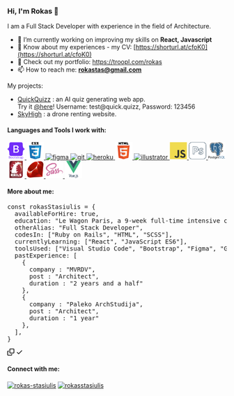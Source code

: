 **<h3>Hi, I'm Rokas 👋</h3>**

I am a Full Stack Developer with experience in the field of Architecture.

- 🌱 I’m currently working on improving my skills on **React, Javascript**
- 📄 Know about my experiences - my CV: [https://shorturl.at/cfoK0](https://shorturl.at/cfoK0)
- 💼 Check out my portfolio: https://troopl.com/rokas
- 📫 How to reach me: **rokastas@gmail.com**

<p>My projects:</p>
<ul dir="auto">
  <li><a href="https://github.com/rokastas/quick-quizz">QuickQuizz</a> : an AI quiz generating web app.</li>
  Try it <a href="https://www.quick-quizz.me">@here</a>! Username: test@quick.quizz,  Password: 123456
  <li><a href="https://github.com/rokastas/SkyHigh_Rentals">SkyHigh</a> : a drone renting website.</li>
</ul>

<h4 align="left">Languages and Tools I work with:</h4>
<p align="left"> <a href="https://getbootstrap.com" target="_blank" rel="noreferrer"> <img src="https://raw.githubusercontent.com/devicons/devicon/master/icons/bootstrap/bootstrap-plain-wordmark.svg" alt="bootstrap" width="40" height="40"/> </a> <a href="https://www.w3schools.com/css/" target="_blank" rel="noreferrer"> <img src="https://raw.githubusercontent.com/devicons/devicon/master/icons/css3/css3-original-wordmark.svg" alt="css3" width="40" height="40"/> </a> <a href="https://www.figma.com/" target="_blank" rel="noreferrer"> <img src="https://www.vectorlogo.zone/logos/figma/figma-icon.svg" alt="figma" width="40" height="40"/> </a> <a href="https://git-scm.com/" target="_blank" rel="noreferrer"> <img src="https://www.vectorlogo.zone/logos/git-scm/git-scm-icon.svg" alt="git" width="40" height="40"/> </a> <a href="https://heroku.com" target="_blank" rel="noreferrer"> <img src="https://www.vectorlogo.zone/logos/heroku/heroku-icon.svg" alt="heroku" width="40" height="40"/> </a> <a href="https://www.w3.org/html/" target="_blank" rel="noreferrer"> <img src="https://raw.githubusercontent.com/devicons/devicon/master/icons/html5/html5-original-wordmark.svg" alt="html5" width="40" height="40"/> </a> <a href="https://www.adobe.com/in/products/illustrator.html" target="_blank" rel="noreferrer"> <img src="https://www.vectorlogo.zone/logos/adobe_illustrator/adobe_illustrator-icon.svg" alt="illustrator" width="40" height="40"/> </a> <a href="https://developer.mozilla.org/en-US/docs/Web/JavaScript" target="_blank" rel="noreferrer"> <img src="https://raw.githubusercontent.com/devicons/devicon/master/icons/javascript/javascript-original.svg" alt="javascript" width="40" height="40"/> </a> <a href="https://www.photoshop.com/en" target="_blank" rel="noreferrer"> <img src="https://raw.githubusercontent.com/devicons/devicon/master/icons/photoshop/photoshop-line.svg" alt="photoshop" width="40" height="40"/> </a> <a href="https://www.postgresql.org" target="_blank" rel="noreferrer"> <img src="https://raw.githubusercontent.com/devicons/devicon/master/icons/postgresql/postgresql-original-wordmark.svg" alt="postgresql" width="40" height="40"/> </a> <a href="https://rubyonrails.org" target="_blank" rel="noreferrer"> <img src="https://raw.githubusercontent.com/devicons/devicon/master/icons/rails/rails-original-wordmark.svg" alt="rails" width="40" height="40"/> </a> <a href="https://www.ruby-lang.org/en/" target="_blank" rel="noreferrer"> <img src="https://raw.githubusercontent.com/devicons/devicon/master/icons/ruby/ruby-original.svg" alt="ruby" width="40" height="40"/> </a> <a href="https://sass-lang.com" target="_blank" rel="noreferrer"> <img src="https://raw.githubusercontent.com/devicons/devicon/master/icons/sass/sass-original.svg" alt="sass" width="40" height="40"/> </a> <a href="https://vuejs.org/" target="_blank" rel="noreferrer"> <img src="https://raw.githubusercontent.com/devicons/devicon/master/icons/vuejs/vuejs-original-wordmark.svg" alt="vuejs" width="40" height="40"/> </a> </p>

<h4 align="left">More about me:</h4>
<div class="highlight highlight-source-js notranslate position-relative overflow-auto" dir="auto"><pre><span class="pl-k">const</span> <span class="pl-s1">rokasStasiulis</span> <span class="pl-c1">=</span> <span class="pl-kos">{</span>
  <span class="pl-c1">availableForHire</span>: <span class="pl-c1">true</span><span class="pl-kos">,</span>
  <span class="pl-c1">education</span>: <span class="pl-s">"Le Wagon Paris, a 9-week full-time intensive coding bootcamp"</span><span class="pl-kos">,</span>
  <span class="pl-c1">otherAlias</span>: <span class="pl-s">"Full Stack Developer"</span><span class="pl-kos">,</span>
  <span class="pl-c1">codesIn</span>: <span class="pl-kos">[</span><span class="pl-s">"Ruby on Rails"</span><span class="pl-kos">,</span> <span class="pl-s">"HTML"</span><span class="pl-kos">,</span> <span class="pl-s">"SCSS"</span><span class="pl-kos">]</span><span class="pl-kos">,</span>
  <span class="pl-c1">currentlyLearning</span>: <span class="pl-kos">[</span><span class="pl-s">"React"</span><span class="pl-kos">,</span> <span class="pl-s">"JavaScript ES6"</span><span class="pl-kos">]</span><span class="pl-kos">,</span>
  <span class="pl-c1">toolsUsed</span>: <span class="pl-kos">[</span><span class="pl-s">"Visual Studio Code"</span><span class="pl-kos">,</span> <span class="pl-s">"Bootstrap"</span><span class="pl-kos">,</span> <span class="pl-s">"Figma"</span><span class="pl-kos">,</span> <span class="pl-s">"GitHub"</span><span class="pl-kos">,</span> <span class="pl-s">"Heroku"</span>]</span><span class="pl-kos">,</span>
  <span class="pl-c1">pastExperience</span>: <span class="pl-kos">[</span>
    <span class="pl-kos">{</span>
      <span class="pl-c1">company</span> : <span class="pl-s">"MVRDV"</span><span class="pl-kos">,</span>
      <span class="pl-c1">post</span> : <span class="pl-s">"Architect"</span><span class="pl-kos">,</span>
      <span class="pl-c1">duration</span> : <span class="pl-s">"2 years and a half"</span>
    <span class="pl-kos">}</span><span class="pl-kos">,</span>
    <span class="pl-kos">{</span>
      <span class="pl-c1">company</span> : <span class="pl-s">"Paleko ArchStudija"</span><span class="pl-kos">,</span>
      <span class="pl-c1">post</span> : <span class="pl-s">"Architect"</span><span class="pl-kos">,</span>
      <span class="pl-c1">duration</span> : <span class="pl-s">"1 year"</span>
    <span class="pl-kos">}</span><span class="pl-kos">,</span>
  <span class="pl-kos">]</span><span class="pl-kos">,</span>
<span class="pl-kos">}</span></pre><div class="zeroclipboard-container position-absolute right-0 top-0">
    <clipboard-copy aria-label="Copy" class="ClipboardButton btn js-clipboard-copy m-2 p-0 tooltipped-no-delay" data-copy-feedback="Copied!" data-tooltip-direction="w" value="const rokasStasiulis = {
  availableForHire: true,
  education: &quot;Le Wagon Paris, a 9-week full-time intensive coding bootcamp&quot;,
  otherAlias: &quot;Full Stack Developer&quot;,
  codesIn: [&quot;HTML&quot;, &quot;CSS&quot;, &quot;Ruby&quot; &quot;Ruby on Rails&quot;],
  currentlylearning: [&quot;React&quot;, &quot;JavaScript ES6&quot;],
  toolsUsed: [&quot;Visual Studio Code&quot;, &quot;Bootstrap&quot;, &quot;Figma&quot;, &quot;GitHub&quot;, &quot;Heroku&quot;],
  pastExperience: [
    {
      company : &quot;MVRDV&quot;,
      post : &quot;Architect&quot;,
      duration : &quot;2 years and a half&quot;
    },
    {
      company : &quot;Paleko ArchStudija&quot;,
      post : &quot;Architect&quot;,
      duration : &quot;1 year&quot;
    },
  ],
}" tabindex="0" role="button" style="display: inherit;">
      <svg aria-hidden="true" height="16" viewBox="0 0 16 16" version="1.1" width="16" data-view-component="true" class="octicon octicon-copy js-clipboard-copy-icon m-2">
    <path d="M0 6.75C0 5.784.784 5 1.75 5h1.5a.75.75 0 0 1 0 1.5h-1.5a.25.25 0 0 0-.25.25v7.5c0 .138.112.25.25.25h7.5a.25.25 0 0 0 .25-.25v-1.5a.75.75 0 0 1 1.5 0v1.5A1.75 1.75 0 0 1 9.25 16h-7.5A1.75 1.75 0 0 1 0 14.25Z"></path><path d="M5 1.75C5 .784 5.784 0 6.75 0h7.5C15.216 0 16 .784 16 1.75v7.5A1.75 1.75 0 0 1 14.25 11h-7.5A1.75 1.75 0 0 1 5 9.25Zm1.75-.25a.25.25 0 0 0-.25.25v7.5c0 .138.112.25.25.25h7.5a.25.25 0 0 0 .25-.25v-7.5a.25.25 0 0 0-.25-.25Z"></path>
</svg>
      <svg aria-hidden="true" height="16" viewBox="0 0 16 16" version="1.1" width="16" data-view-component="true" class="octicon octicon-check js-clipboard-check-icon color-fg-success m-2 d-none">
    <path d="M13.78 4.22a.75.75 0 0 1 0 1.06l-7.25 7.25a.75.75 0 0 1-1.06 0L2.22 9.28a.751.751 0 0 1 .018-1.042.751.751 0 0 1 1.042-.018L6 10.94l6.72-6.72a.75.75 0 0 1 1.06 0Z"></path>
</svg>
    </clipboard-copy>
  </div></div>

<h4 align="left">Connect with me:</h4>
<p align="left">
<a href="https://linkedin.com/in/rokas-stasiulis" target="blank"><img align="center" src="https://raw.githubusercontent.com/rahuldkjain/github-profile-readme-generator/master/src/images/icons/Social/linked-in-alt.svg" alt="rokas-stasiulis" height="30" width="40" /></a>
<a href="https://instagram.com/rokasstasiulis" target="blank"><img align="center" src="https://raw.githubusercontent.com/rahuldkjain/github-profile-readme-generator/master/src/images/icons/Social/instagram.svg" alt="rokasstasiulis" height="30" width="40" /></a>
</p>

